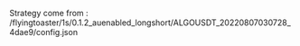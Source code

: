 Strategy come from : /flyingtoaster/1s/0.1.2_auenabled_longshort/ALGOUSDT_20220807030728_4dae9/config.json